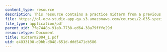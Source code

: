 ```yaml
---
content_type: resource
description: This resource contains a practice midterm from a previous year.
file: https://ol-ocw-studio-app-qa.s3.amazonaws.com/courses/2-035-special-topics-in-mathematics-with-applications-linear-algebra-and-the-calculus-of-variations-spring-2007/e4833108d9bbd848651dddd5471cb586_midterm2004_1.pdf
file_type: application/pdf
parent_uid: 7fe7448b-91a0-7738-ed64-38a79fffe29d
resourcetype: Document
title: midterm2004_1.pdf
uid: e4833108-d9bb-d848-651d-ddd5471cb586
---
```

